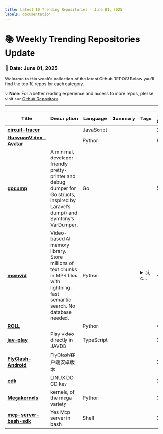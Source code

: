 ```yaml
---
title: Latest 10 Trending Repositories - June 01, 2025
labels: documentation
---
```

# 📚 Weekly Trending Repositories Update

### 📅 Date: June 01, 2025

Welcome to this week's collection of the latest Github REPOS! Below you'll find the top 10 repos for each category.

💡 **Note**: For a better reading experience and access to more repos, please visit our [Github Repository](https://github.com/marc-ko/daily-trending-repo).

---

| **Title** | **Description** | **Language** | **Summary** | **Tags** | **Stars Count** |
| --- | --- | --- | --- | --- | --- |
| **[circuit-tracer](https://github.com/safety-research/circuit-tracer)** |  | JavaScript |  |  | 1218 |
| **[HunyuanVideo-Avatar](https://github.com/Tencent-Hunyuan/HunyuanVideo-Avatar)** |  | Python |  |  | 696 |
| **[godump](https://github.com/goforj/godump)** | A minimal, developer-friendly pretty-printer and debug dumper for Go structs, inspired by Laravel’s dump() and Symfony’s VarDumper. | Go |  |  | 514 |
| **[memvid](https://github.com/Olow304/memvid)** | Video-based AI memory library. Store millions of text chunks in MP4 files with lightning-fast semantic search. No database needed. | Python |  | <details><summary>ai, c...</summary><p>ai, context, embedded, faiss, knowledge-base, knowledge-graph, llm, machine-learning, memory, nlp, offline-first, opencv, python, rag, retrieval-augmented-generation, semantic-search, vector-database, video-processing</p></details> | 451 |
| **[ROLL](https://github.com/alibaba/ROLL)** |  | Python |  |  | 408 |
| **[jav-play](https://github.com/aizhimou/jav-play)** | Play video directly in JAVDB | TypeScript |  |  | 382 |
| **[FlyClash-Android](https://github.com/GtxFury/FlyClash-Android)** | FlyClash客户端安卓版本 |  |  |  | 365 |
| **[cdk](https://github.com/linux-do/cdk)** | LINUX DO CD key |  |  |  | 346 |
| **[Megakernels](https://github.com/HazyResearch/Megakernels)** | kernels, of the mega variety | Python |  |  | 314 |
| **[mcp-server-bash-sdk](https://github.com/muthuishere/mcp-server-bash-sdk)** | Yes Mcp server in bash | Shell |  |  | 300 |

